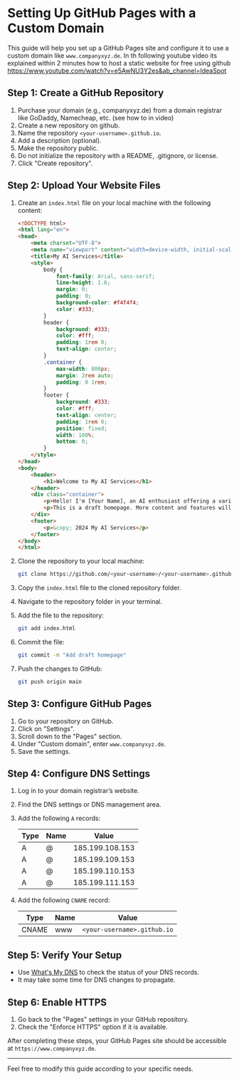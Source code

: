 # Setting Up GitHub Pages with a Custom Domain

This guide will help you set up a GitHub Pages site and configure it to use a custom domain like `www.companyxyz.de`.
In th following youtube video its explained within 2 minutes how to host a static website for free using github
https://www.youtube.com/watch?v=e5AwNU3Y2es&ab_channel=IdeaSpot

## Step 1: Create a GitHub Repository

1. Purchase your domain (e.g., companyxyz.de) from a domain registrar like GoDaddy, Namecheap, etc. (see how to in video)
2. Create a new repository on github.
3. Name the repository `<your-username>.github.io`.
4. Add a description (optional).
5. Make the repository public.
6. Do not initialize the repository with a README, .gitignore, or license.
7. Click "Create repository".

## Step 2: Upload Your Website Files

1. Create an `index.html` file on your local machine with the following content:

    ```html
    <!DOCTYPE html>
    <html lang="en">
    <head>
        <meta charset="UTF-8">
        <meta name="viewport" content="width=device-width, initial-scale=1.0">
        <title>My AI Services</title>
        <style>
            body {
                font-family: Arial, sans-serif;
                line-height: 1.6;
                margin: 0;
                padding: 0;
                background-color: #f4f4f4;
                color: #333;
            }
            header {
                background: #333;
                color: #fff;
                padding: 1rem 0;
                text-align: center;
            }
            .container {
                max-width: 800px;
                margin: 2rem auto;
                padding: 0 1rem;
            }
            footer {
                background: #333;
                color: #fff;
                text-align: center;
                padding: 1rem 0;
                position: fixed;
                width: 100%;
                bottom: 0;
            }
        </style>
    </head>
    <body>
        <header>
            <h1>Welcome to My AI Services</h1>
        </header>
        <div class="container">
            <p>Hello! I'm [Your Name], an AI enthusiast offering a variety of services in artificial intelligence.</p>
            <p>This is a draft homepage. More content and features will be added soon.</p>
        </div>
        <footer>
            <p>&copy; 2024 My AI Services</p>
        </footer>
    </body>
    </html>
    ```

2. Clone the repository to your local machine:
    ```sh
    git clone https://github.com/<your-username>/<your-username>.github.io.git
    ```

3. Copy the `index.html` file to the cloned repository folder.

4. Navigate to the repository folder in your terminal.

5. Add the file to the repository:
    ```sh
    git add index.html
    ```

6. Commit the file:
    ```sh
    git commit -m "Add draft homepage"
    ```

7. Push the changes to GitHub:
    ```sh
    git push origin main
    ```

## Step 3: Configure GitHub Pages

1. Go to your repository on GitHub.
2. Click on "Settings".
3. Scroll down to the "Pages" section.
4. Under "Custom domain", enter `www.companyxyz.de`.
5. Save the settings.

## Step 4: Configure DNS Settings

1. Log in to your domain registrar’s website.
2. Find the DNS settings or DNS management area.
3. Add the following `A` records:

    | Type | Name | Value             |
    |------|------|-------------------|
    | A    | @    | 185.199.108.153   |
    | A    | @    | 185.199.109.153   |
    | A    | @    | 185.199.110.153   |
    | A    | @    | 185.199.111.153   |

4. Add the following `CNAME` record:

    | Type  | Name | Value                         |
    |-------|------|-------------------------------|
    | CNAME | www  | `<your-username>.github.io`   |

## Step 5: Verify Your Setup

- Use [What's My DNS](https://www.whatsmydns.net/) to check the status of your DNS records.
- It may take some time for DNS changes to propagate.

## Step 6: Enable HTTPS

1. Go back to the "Pages" settings in your GitHub repository.
2. Check the "Enforce HTTPS" option if it is available.

After completing these steps, your GitHub Pages site should be accessible at `https://www.companyxyz.de`.

---

Feel free to modify this guide according to your specific needs.
